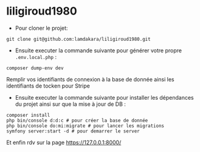 # liligiroud1980

- Pour cloner le projet: 
```console
git clone git@github.com:lamdakara/liligiroud1980.git
```

- Ensuite executer la commande suivante pour générer votre propre `.env.local.php` :
```console
composer dump-env dev
```
Remplir vos identifiants de connexion à la base de donnée ainsi les identifiants de tocken pour Stripe

- Ensuite executer la commande suivante pour installer les dépendances du projet ainsi sur que la mise à jour de DB : 
```console
composer install
php bin/console d:d:c # pour créer la base de donnée
php bin/console do:mi:migrate # pour lancer les migrations 
symfony server:start -d # pour demarrer le server 
```
Et enfin rdv sur la page https://127.0.0.1:8000/
